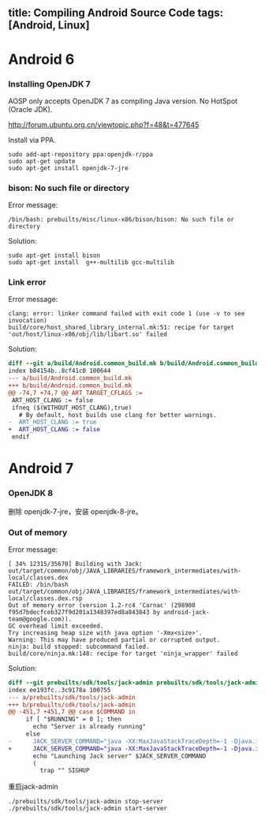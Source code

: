 title: Compiling Android Source Code
tags: [Android, Linux]
---

# Android 6

### Installing OpenJDK 7

AOSP only accepts OpenJDK 7 as compiling Java version. No HotSpot (Oracle JDK).

http://forum.ubuntu.org.cn/viewtopic.php?f=48&t=477645

Install via PPA.

```Shell
sudo add-apt-repository ppa:openjdk-r/ppa  
sudo apt-get update   
sudo apt-get install openjdk-7-jre
```

### bison: No such file or directory

Error message:

```
/bin/bash: prebuilts/misc/linux-x86/bison/bison: No such file or directory
```

Solution:

```Shell
sudo apt-get install bison
sudo apt-get install  g++-multilib gcc-multilib
```

### Link error

Error message:

```
clang: error: linker command failed with exit code 1 (use -v to see invocation)
build/core/host_shared_library_internal.mk:51: recipe for target 'out/host/linux-x86/obj/lib/libart.so' failed
```

Solution:

```diff
diff --git a/build/Android.common_build.mk b/build/Android.common_build.mk
index b84154b..8cf41c0 100644
--- a/build/Android.common_build.mk
+++ b/build/Android.common_build.mk
@@ -74,7 +74,7 @@ ART_TARGET_CFLAGS :=
 ART_HOST_CLANG := false
 ifneq ($(WITHOUT_HOST_CLANG),true)
   # By default, host builds use clang for better warnings.
-  ART_HOST_CLANG := true
+  ART_HOST_CLANG := false
 endif
```

# Android 7

### OpenJDK 8

删除 openjdk-7-jre，安装 openjdk-8-jre。

### Out of memory

Error message:

```
[ 34% 12315/35670] Building with Jack: out/target/common/obj/JAVA_LIBRARIES/framework_intermediates/with-local/classes.dex
FAILED: /bin/bash out/target/common/obj/JAVA_LIBRARIES/framework_intermediates/with-local/classes.dex.rsp
Out of memory error (version 1.2-rc4 'Carnac' (298900 f95d7bdecfceb327f9d201a1348397ed8a843843 by android-jack-team@google.com)).
GC overhead limit exceeded.
Try increasing heap size with java option '-Xmx<size>'.
Warning: This may have produced partial or corrupted output.
ninja: build stopped: subcommand failed.
build/core/ninja.mk:148: recipe for target 'ninja_wrapper' failed
```

Solution:

```diff
diff --git prebuilts/sdk/tools/jack-admin prebuilts/sdk/tools/jack-admin
index ee193fc..3c9178a 100755
--- a/prebuilts/sdk/tools/jack-admin
+++ b/prebuilts/sdk/tools/jack-admin
@@ -451,7 +451,7 @@ case $COMMAND in
     if [ "$RUNNING" = 0 ]; then
       echo "Server is already running"
     else
-      JACK_SERVER_COMMAND="java -XX:MaxJavaStackTraceDepth=-1 -Djava.io.tmpdir=$TMPDIR $JACK_SERVER_VM_ARGUMENTS -cp $LAUNCHER_JAR $LAUNCHER_NAME"
+      JACK_SERVER_COMMAND="java -XX:MaxJavaStackTraceDepth=-1 -Djava.io.tmpdir=$TMPDIR $JACK_SERVER_VM_ARGUMENTS -Xmx4096m -cp $LAUNCHER_JAR $LAUNCHER_NAME"
       echo "Launching Jack server" $JACK_SERVER_COMMAND
       (
         trap "" SIGHUP
```

重启jack-admin

```Shell
./prebuilts/sdk/tools/jack-admin stop-server
./prebuilts/sdk/tools/jack-admin start-server
```
